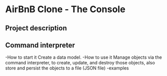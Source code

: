 # AirBnB Clone - The Console

## Project description

## Command interpreter

-How to start it
Create a data model.
-How to use it
Manage objects via the command interpreter, to create, update, and destroy those objects, also store and persist the objects to a file (JSON file)
-examples
